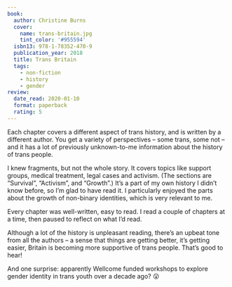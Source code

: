 ```yaml
---
book:
  author: Christine Burns
  cover:
    name: trans-britain.jpg
    tint_color: '#955594'
  isbn13: 978-1-78352-470-9
  publication_year: 2018
  title: Trans Britain
  tags:
    - non-fiction
    - history
    - gender
review:
  date_read: 2020-01-10
  format: paperback
  rating: 5
---
```


Each chapter covers a different aspect of trans history, and is written by a different author. You get a variety of perspectives – some trans, some not – and it has a lot of previously unknown-to-me information about the history of trans people.

I knew fragments, but not the whole story. It covers topics like support groups, medical treatment, legal cases and activism. (The sections are “Survival”, “Activism”, and “Growth”.) It’s a part of my own history I didn’t know before, so I’m glad to have read it. I particularly enjoyed the parts about the growth of non-binary identities, which is very relevant to me.

Every chapter was well-written, easy to read. I read a couple of chapters at a time, then paused to reflect on what I’d read.

Although a lot of the history is unpleasant reading, there’s an upbeat tone from all the authors – a sense that things are getting better, it’s getting easier, Britain is becoming more supportive of trans people. That’s good to hear!

And one surprise: apparently Wellcome funded workshops to explore gender identity in trans youth over a decade ago? 😲